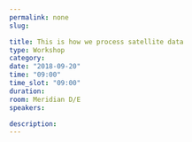 ```yaml
---
permalink: none
slug:

title: This is how we process satellite data
type: Workshop
category:
date: "2018-09-20"
time: "09:00"
time_slot: "09:00"
duration:
room: Meridian D/E
speakers:

description:
---
```

